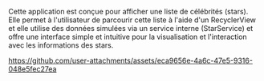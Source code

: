 Cette application est conçue pour afficher une liste de célébrités (stars). Elle permet à l'utilisateur de parcourir cette liste à l'aide d'un RecyclerView et elle utilise des données simulées via un service interne (StarService) et offre une interface simple et intuitive pour la visualisation et l'interaction avec les informations des stars.

https://github.com/user-attachments/assets/eca9656e-4a6c-47e5-9316-048e5fec27ea

